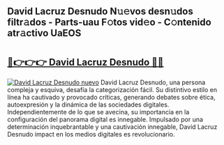## David Lacruz Desnudo N𝚞𝚎vos desn𝚞dos filtr𝚊dos - Parts-uau F𝚘tos vid𝚎o - C𝚘ntenido atr𝚊ctivo UaEOS

# <h2><a href="http://mb0hlmj.tromn.icu/?c=David+Lacruz+Desnudo">🔗👉👉👉 David Lacruz Desnudo 🔗🔗</a></h2>

[![David Lacruz Desnudo nuevo](https://i.imgur.com/pEAQMta.gif)](http://mb0hlmj.tromn.icu/?c=David+Lacruz+Desnudo)
David Lacruz Desnudo, una persona compleja y esquiva, desafía la categorización fácil. Su distintivo estilo en línea ha cautivado y provocado críticas, generando debates sobre ética, autoexpresión y la dinámica de las sociedades digitales. Independientemente de lo que se avecina, su importancia en la configuración del panorama digital es innegable. Impulsado por una determinación inquebrantable y una cautivación innegable, David Lacruz Desnudo impact en los medios digitales es revolucionario.
